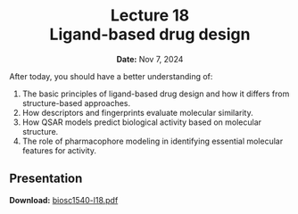 <h1 align="center">
<b>Lecture 18</b><br>
Ligand-based drug design
</h1>
<p align="center">
<b>Date:</b> Nov 7, 2024
</p>

After today, you should have a better understanding of:

1.  The basic principles of ligand-based drug design and how it differs from structure-based approaches.
2.  How descriptors and fingerprints evaluate molecular similarity.
3.  How QSAR models predict biological activity based on molecular structure.
4.  The role of pharmacophore modeling in identifying essential molecular features for activity.

## Presentation

**Download:** [biosc1540-l18.pdf](/lectures/18/biosc1540-l18.pdf)
